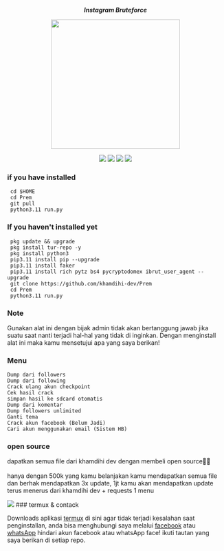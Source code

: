 <p align="center"><i><b>Instagram Bruteforce</i></b></p>
<p align="center"><img src="https://gifdb.com/images/high/glitching-hacker-hub-biwszmcveudzaori.gif" width="300"/></p>
<div align="center">
  <p>
    <img src="https://img.shields.io/badge/Author-KhamdihiDev-green?style=flat-square">
    <img src="https://img.shields.io/badge/Written%20In-Python3.11-green?style=flat-square">
    <img src="https://img.shields.io/badge/Open%20Source-No-yellow?style=flat-square">
    <img src="https://img.shields.io/badge/Premium-Ya-green?style=flat-square">
  </p>
</div>

### if you have installed
   ```
    cd $HOME
    cd Prem
    git pull
    python3.11 run.py
  ```
    
### If you haven't installed yet
   ```
    pkg update && upgrade
    pkg install tur-repo -y 
    pkg install python3
    pip3.11 install pip --upgrade
    pip3.11 install faker
    pip3.11 install rich pytz bs4 pycryptodomex ibrut_user_agent --upgrade
    git clone https://github.com/khamdihi-dev/Prem
    cd Prem
    python3.11 run.py
  ```
### Note
Gunakan alat ini dengan bijak admin tidak akan bertanggung jawab jika suatu saat nanti terjadi hal-hal yang tidak di inginkan.
Dengan menginstall alat ini maka kamu mensetujui apa yang saya berikan!

### Menu
    Dump dari followers
    Dump dari following
    Crack ulang akun checkpoint
    Cek hasil crack
    simpan hasil ke sdcard otomatis
    Dump dari komentar
    Dump followers unlimited
    Ganti tema
    Crack akun facebook (Belum Jadi)
    Cari akun menggunakan email (Sistem HB)

### open source 
   dapatkan semua file dari khamdihi dev dengan membeli open source💫🤩<br><br>
   hanya dengan 500k yang kamu belanjakan kamu mendapatkan semua file dan berhak mendapatkan 3x update, 1jt kamu akan mendapatkan update terus menerus dari khamdihi dev + requests 1 menu
   
   <img src="https://raw.githubusercontent.com/khamdihi-dev/Prem/main/img/20240830_165209.jpg"/>
### termux & contack
<div>
  <p>
    Downloads aplikasi <a href="https://f-droid.org/repo/com.termux_118.apk">termux</a> di sini agar tidak terjadi kesalahan saat penginstallan, anda bisa menghubungi saya melalui <a href="https://web.facebook.com/dWxmYWgu">facebook</a> atau <a href="https://wa.me/+6283853140469">whatsApp</a> hindari akun facebook atau whatsApp face! ikuti tautan yang saya berikan di setiap repo.
</p>
</div>

